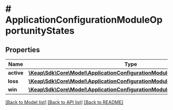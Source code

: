 # # ApplicationConfigurationModuleOpportunityStates

## Properties

Name | Type | Description | Notes
------------ | ------------- | ------------- | -------------
**active** | [**\Keap\Sdk\Core\Model\ApplicationConfigurationModuleOpportunityStatesActive**](ApplicationConfigurationModuleOpportunityStatesActive.md) |  | [optional]
**loss** | [**\Keap\Sdk\Core\Model\ApplicationConfigurationModuleOpportunityStatesLoss**](ApplicationConfigurationModuleOpportunityStatesLoss.md) |  | [optional]
**win** | [**\Keap\Sdk\Core\Model\ApplicationConfigurationModuleOpportunityStatesWin**](ApplicationConfigurationModuleOpportunityStatesWin.md) |  | [optional]

[[Back to Model list]](../../README.md#models) [[Back to API list]](../../README.md#endpoints) [[Back to README]](../../README.md)
